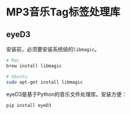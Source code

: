 # MP3音乐Tag标签处理库


## eyeD3

安装前，必须要安装系统级的`libmagic`。
```sh
# Mac
brew install libmagic

# Ubuntu
sudo apt-get install libmagic
```

eyeD3是基于Python的音乐文件处理库。安装方便：
```sh
pip install eyeD3
```